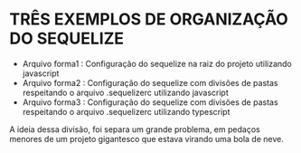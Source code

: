 # TRÊS EXEMPLOS DE ORGANIZAÇÃO DO SEQUELIZE

  - Arquivo forma1 : Configuração do sequelize na raiz do projeto utilizando javascript
  - Arquivo forma2 : Configuração do sequelize com divisões de pastas respeitando o arquivo .sequelizerc utilizando javascript
  - Arquivo forma3 : Configuração do sequelize com divisões de pastas respeitando o arquivo .sequelizerc utilizando typescript

A ideia dessa divisão, foi separa um grande problema, em pedaços menores de um projeto gigantesco que estava virando uma bola de neve.